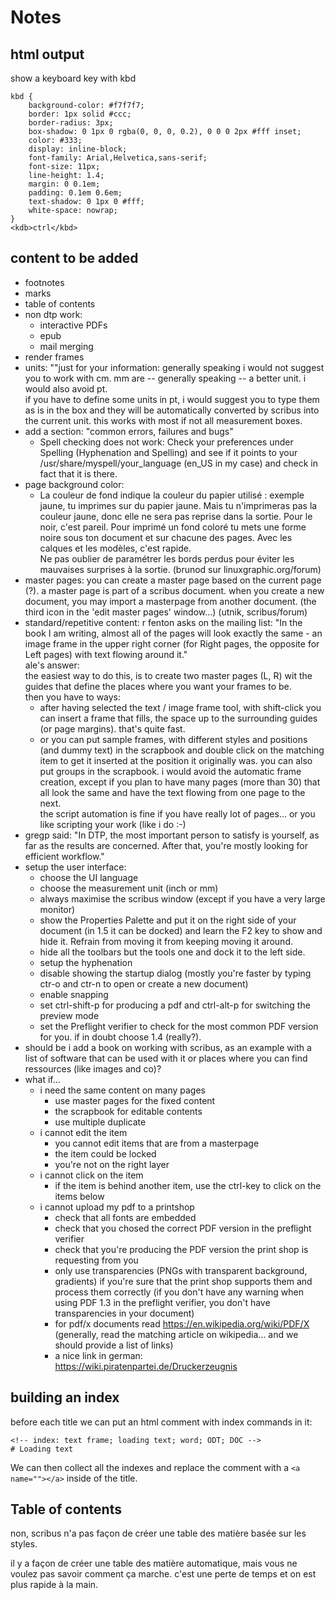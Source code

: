 # Notes

## html output

show a keyboard key with kbd
~~~
kbd {
    background-color: #f7f7f7;
    border: 1px solid #ccc;
    border-radius: 3px;
    box-shadow: 0 1px 0 rgba(0, 0, 0, 0.2), 0 0 0 2px #fff inset;
    color: #333;
    display: inline-block;
    font-family: Arial,Helvetica,sans-serif;
    font-size: 11px;
    line-height: 1.4;
    margin: 0 0.1em;
    padding: 0.1em 0.6em;
    text-shadow: 0 1px 0 #fff;
    white-space: nowrap;
}
<kdb>ctrl</kbd>
~~~

## content to be added

- footnotes
- marks
- table of contents
- non dtp work:
  - interactive PDFs
  - epub
  - mail merging
- render frames
- units: ""just for your information: generally speaking i would not suggest you to work with cm. mm are -- generally speaking -- a better unit. i would also avoid pt.  
  if you have to define some units in pt, i would suggest you to type them as is in the box and they will be automatically converted by scribus into the current unit. this works with most if not all measurement boxes.
- add a section: "common errors, failures and bugs"
  - Spell checking does not work: Check your preferences under Spelling (Hyphenation and Spelling) and see if it points to your /usr/share/myspell/your_language (en_US in my case) and check in fact that it is there.
- page background color:
  - La couleur de fond indique la couleur du papier utilisé : exemple jaune, tu imprimes sur du papier jaune. Mais tu n'imprimeras pas la couleur jaune, donc elle ne sera pas reprise dans la sortie. Pour le noir, c'est pareil. Pour imprimé un fond coloré tu mets une forme noire sous ton document et sur chacune des pages.
Avec les calques et les modèles, c'est rapide.  
Ne pas oublier de paramétrer les bords perdus pour éviter les mauvaises surprises à la sortie. (brunod sur linuxgraphic.org/forum)
- master pages: you can create a master page based on the current page (?). a master page is part of a scribus document. when you create a new document, you may import a masterpage from another document. (the third icon in the 'edit master pages' window…) (utnik, scribus/forum)
- standard/repetitive content: r fenton asks on the mailing list: "In the book I am writing, almost all of the pages will look exactly the same - an image frame in the upper right corner (for Right pages, the opposite for Left pages) with text flowing around it."  
  ale's answer:  
  the easiest way to do this, is to create two master pages (L, R) wit the guides that define the places where you want your frames to be.  
  then you have to ways:
  - after having selected the text / image frame tool, with shift-click you can insert a frame that fills, the space up to the surrounding guides (or page margins). that's quite fast.
  - or you can put sample frames, with different styles and positions (and dummy text) in the scrapbook and double click on the matching item to get it inserted at the position it originally was. you can also put groups in the scrapbook.
  i would avoid the automatic frame creation, except if you plan to have many pages (more than 30) that all look the same and have the text flowing from one page to the next.  
  the script automation is fine if you have really lot of pages... or you like scripting your work (like i do :-)
- gregp said: "In DTP, the most important person to satisfy is yourself, as far as the results are concerned. After that, you're mostly looking for efficient workflow."
- setup the user interface:
  - choose the UI language
  - choose the measurement unit (inch or mm)
  - always maximise the scribus window (except if you have a very large monitor)
  - show the Properties Palette and put it on the right side of your document (in 1.5 it can be docked) and learn the F2 key to show and hide it. Refrain from moving it from keeping moving it around.
  - hide all the toolbars but the tools one and dock it to the left side.
  - setup the hyphenation
  - disable showing the startup dialog (mostly you're faster by typing ctr-o and ctr-n to open or create a new document)
  - enable snapping 
  - set ctrl-shift-p for producing a pdf and ctrl-alt-p for switching the preview mode
  - set the Preflight verifier to check for the most common PDF version for you. if in doubt choose 1.4 (really?).
-  should be i add a book on working with scribus, as an example with a list of software that can be used with it or places where you can find ressources (like images and co)?
- what if...
  - i need the same content on many pages
    - use master pages for the fixed content
    - the scrapbook for editable contents
    - use multiple duplicate
  - i cannot edit the item
    - you cannot edit items that are from a masterpage
    - the item could be locked
    - you're not on the right layer
  - i cannot click on the item
    - if the item is behind another item, use the ctrl-key to click on the items below
  - i cannot upload my pdf to a printshop
    - check that all fonts are embedded
    - check that you chosed the correct PDF version in the preflight verifier
    - check that you're producing the PDF version the print shop is requesting from you
    - only use transparencies (PNGs with transparent background, gradients) if you're sure that the print shop supports them and process them correctly (if you don't have any warning when using PDF 1.3 in the preflight verifier, you don't have transparencies in your document)
    - for pdf/x documents read https://en.wikipedia.org/wiki/PDF/X (generally, read the matching article on wikipedia... and we should provide a list of links)
    - a nice link in german: https://wiki.piratenpartei.de/Druckerzeugnis

## building an index

before each title we can put an html comment with index commands in it:

    <!-- index: text frame; loading text; word; ODT; DOC -->
    # Loading text

We can then collect all the indexes and replace the comment with a `<a name=""></a>` inside of the title.

## Table of contents

non, scribus n'a pas façon de créer une table des matière basée sur les styles.

il y a façon de créer une table des matière automatique, mais vous ne voulez pas savoir comment ça marche.
c'est une perte de temps et on est plus rapide à la main.
